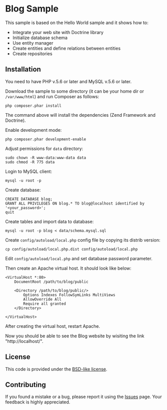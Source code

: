 Blog Sample
==================================================

This sample is based on the Hello World sample and it shows how to:

  * Integrate your web site with Doctrine library
  * Initialize database schema
  * Use entity manager
  * Create entities and define relations between entities
  * Create repositories

## Installation

You need to have PHP v.5.6 or later and MySQL v.5.6 or later.

Download the sample to some directory (it can be your home dir or `/var/www/html`) and run Composer as follows:

```
php composer.phar install
```

The command above will install the dependencies (Zend Framework and Doctrine).

Enable development mode:

```
php composer.phar development-enable
```

Adjust permissions for `data` directory:

```
sudo chown -R www-data:www-data data
sudo chmod -R 775 data
```

Login to MySQL client:

```
mysql -u root -p
```

Create database:

```
CREATE DATABASE blog;
GRANT ALL PRIVILEGES ON blog.* TO blog@localhost identified by '<your_password>';
quit
```

Create tables and import data to database:

```
mysql -u root -p blog < data/schema.mysql.sql
```

Create `config/autoload/local.php` config file by copying its distrib version:

```
cp config/autoload/local.php.dist config/autoload/local.php
```

Edit `config/autoload/local.php` and set database password parameter.

Then create an Apache virtual host. It should look like below:

```
<VirtualHost *:80>
    DocumentRoot /path/to/blog/public
    
	<Directory /path/to/blog/public/>
        Options Indexes FollowSymLinks MultiViews
        AllowOverride All
        Require all granted
    </Directory>

</VirtualHost>
```
After creating the virtual host, restart Apache.

Now you should be able to see the Blog website by wisiting the link "http://localhost/". 
 
## License

This code is provided under the [BSD-like license](https://en.wikipedia.org/wiki/BSD_licenses). 

## Contributing

If you found a mistake or a bug, please report it using the [Issues](https://github.com/olegkrivtsov/using-zf3-book-samples/issues) page. Your feedback is highly appreciated.
